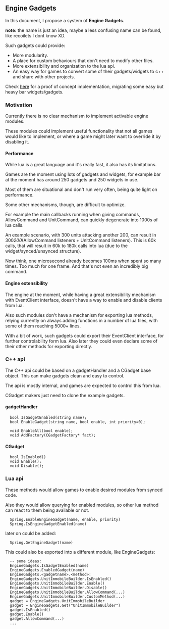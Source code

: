 ## Engine Gadgets

In this document, I propose a system of **Engine Gadgets**.

**note:** the name is just an idea, maybe a less confusing name can be found, like recoilets I dont know XD.

Such gadgets could provide:

- More modularity.
- A place for custom behaviours that don't need to modify other files.
- More extensibility and organization to the lua api.
- An easy way for games to convert some of their gadgets/widgets to c++ and share with other projects.

Check [here](rts/Custom/) for a proof of concept implementation, migrating some easy but heavy bar widgets/gadgets.

### Motivation

Currently there is no clear mechanism to implement activable engine modules.

These modules could implement useful functionality that not all games would like to implement, or where a game might later want to override it by disabling it.

#### Performance

While lua is a great language and it's really fast, it also has its limitations.

Games are the moment using lots of gadgets and widgets, for example bar at the moment has around 250 gadgets and 250 widgets in use.

Most of them are situational and don't run very often, being quite light on performance.

Some other mechanisms, though, are difficult to optimize.

For example the main callbacks running when giving commands, AllowCommand and UnitCommand, can quickly degenerate into 1000s of lua calls.

An example scenario, with 300 units attacking another 200, can result in 300*200*(AllowCommand listeners + UnitCommand listeners). This is 60k calls, that will result in 60k to 180k calls into lua (due to the widget/synced/unsynced structure).

Now think, one microsecond already becomes 100ms when spent so many times. Too much for one frame. And that's not even an incredibly big command.

#### Engine extensibility

The engine at the moment, while having a great extensibility mechanism with EventClient interface, doesn't have a way to enable and disable clients from lua.

Also such modules don't have a mechanism for exporting lua methods, relying currently on always adding functions in a number of lua files, with some of them reaching 5000+ lines.

With a bit of work, such gadgets could export their EventClient interface, for further controlability form lua. Also later they could even declare some of their other methods for exporting directly.


### C++ api

The C++ api could be based on a gadgetHandler and a CGadget base object. This can make gadgets clean and easy to control.

The api is mostly internal, and games are expected to control this from lua.

CGadget makers just need to clone the example gadgets.

#### gadgetHandler

```
  bool IsGadgetEnabled(string name);
  bool EnableGadget(string name, bool enable, int priority=0);

  void EnableAll(bool enable);
  void AddFactory(CGadgetFactory* fact);

```

#### CGadget

```
  bool IsEnabled()
  void Enable();
  void Disable();
```


### Lua api

These methods would allow games to enable desired modules from synced code.

Also they would allow querying for enabled modules, so other lua method can react to them being available or not.

```
  Spring.EnableEngineGadget(name, enable, priority)
  Spring.IsEngineGadgetEnabled(name)
```

later on could be added:

```
  Spring.GetEngineGadget(name)
```

This could also be exported into a different module, like EngineGadgets:


```
  -- some ideas:
  EngineGadgets.IsGadgetEnabled(name)
  EngineGadgets.EnabledGadget(name)
  EngineGadgets.<gadgetname>.<method>:
  EngineGadgets.UnitImmobileBuilder.IsEnabled()
  EngineGadgets.UnitImmobileBuilder.Enable()
  EngineGadgets.UnitImmobileBuilder.Disable()
  EngineGadgets.UnitImmobileBuilder.AllowCommand(...)
  EngineGadgets.UnitImmobileBuilder.CustomMethod(...)
  gadget = EngineGadgets.UnitImmobileBuilder
  gadget = EngineGadgets.Get("UnitImmobileBuilder")
  gadget.IsEnabled()
  gadget.Enable()
  gadget.AllowCommand(...)
  ...
```
